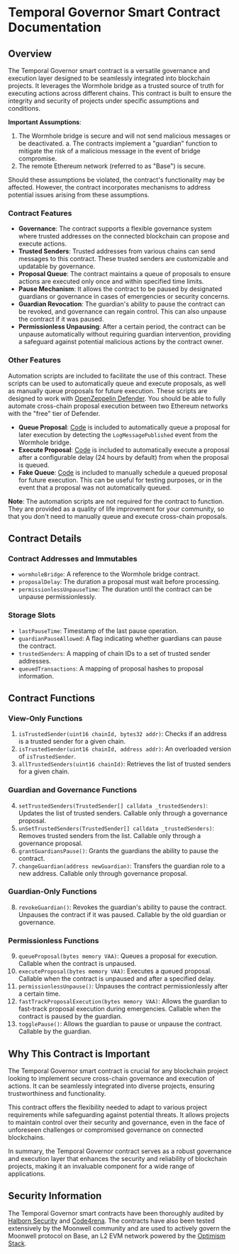 # Temporal Governor Smart Contract Documentation

## Overview

The Temporal Governor smart contract is a versatile governance and execution layer designed to be seamlessly integrated into blockchain projects. It leverages the Wormhole bridge as a trusted source of truth for executing actions across different chains. This contract is built to ensure the integrity and security of projects under specific assumptions and conditions.

**Important Assumptions**:
1. The Wormhole bridge is secure and will not send malicious messages or be deactivated.
  a. The contracts implement a "guardian" function to mitigate the risk of a malicious message in the event of bridge compromise.
2. The remote Ethereum network (referred to as "Base") is secure.

Should these assumptions be violated, the contract's functionality may be affected. However, the contract incorporates mechanisms to address potential issues arising from these assumptions.

### Contract Features

- **Governance**: The contract supports a flexible governance system where trusted addresses on the connected blockchain can propose and execute actions.
- **Trusted Senders**: Trusted addresses from various chains can send messages to this contract. These trusted senders are customizable and updatable by governance.
- **Proposal Queue**: The contract maintains a queue of proposals to ensure actions are executed only once and within specified time limits.
- **Pause Mechanism**: It allows the contract to be paused by designated guardians or governance in cases of emergencies or security concerns.
- **Guardian Revocation**: The guardian's ability to pause the contract can be revoked, and governance can regain control. This can also unpause the contract if it was paused.
- **Permissionless Unpausing**: After a certain period, the contract can be unpause automatically without requiring guardian intervention, providing a safeguard against potential malicious actions by the contract owner.

### Other Features
Automation scripts are included to facilitate the use of this contract. These scripts can be used to automatically queue and execute proposals, as well as manually queue proposals for future execution. These scripts are designed to work with [OpenZeppelin Defender](https://www.openzeppelin.com/defender). You should be able to fully automate cross-chain proposal execution between two Ethereum networks with the "free" tier of Defender.

- **Queue Proposal**: [Code](/queue-vaa/src/queue.js) is included to automatically queue a proposal for later execution by detecting the `LogMessagePublished` event from the Wormhole bridge.
- **Execute Proposal**: [Code](/queue-vaa/src/execute.js) is included to automatically execute a proposal after a configurable delay (24 hours by default) from when the proposal is queued.
- **Fake Queue**: [Code](/queue-vaa/src/fakeQueue.js) is included to manually schedule a queued proposal for future execution. This can be useful for testing purposes, or in the event that a proposal was not automatically queued.

**Note**: The automation scripts are not required for the contract to function. They are provided as a quality of life improvement for your community, so that you don't need to manually queue and execute cross-chain proposals.

## Contract Details

### Contract Addresses and Immutables

- `wormholeBridge`: A reference to the Wormhole bridge contract.
- `proposalDelay`: The duration a proposal must wait before processing.
- `permissionlessUnpauseTime`: The duration until the contract can be unpause permissionlessly.

### Storage Slots

- `lastPauseTime`: Timestamp of the last pause operation.
- `guardianPauseAllowed`: A flag indicating whether guardians can pause the contract.
- `trustedSenders`: A mapping of chain IDs to a set of trusted sender addresses.
- `queuedTransactions`: A mapping of proposal hashes to proposal information.

## Contract Functions

### View-Only Functions

1. `isTrustedSender(uint16 chainId, bytes32 addr)`: Checks if an address is a trusted sender for a given chain.
2. `isTrustedSender(uint16 chainId, address addr)`: An overloaded version of `isTrustedSender`.
3. `allTrustedSenders(uint16 chainId)`: Retrieves the list of trusted senders for a given chain.

### Guardian and Governance Functions

4. `setTrustedSenders(TrustedSender[] calldata _trustedSenders)`: Updates the list of trusted senders. Callable only through a governance proposal.
5. `unSetTrustedSenders(TrustedSender[] calldata _trustedSenders)`: Removes trusted senders from the list. Callable only through a governance proposal.
6. `grantGuardiansPause()`: Grants the guardians the ability to pause the contract.
7. `changeGuardian(address newGuardian)`: Transfers the guardian role to a new address. Callable only through governance proposal.

### Guardian-Only Functions

8. `revokeGuardian()`: Revokes the guardian's ability to pause the contract. Unpauses the contract if it was paused. Callable by the old guardian or governance.

### Permissionless Functions

9. `queueProposal(bytes memory VAA)`: Queues a proposal for execution. Callable when the contract is unpaused.
10. `executeProposal(bytes memory VAA)`: Executes a queued proposal. Callable when the contract is unpaused and after a specified delay.
11. `permissionlessUnpause()`: Unpauses the contract permissionlessly after a certain time.
12. `fastTrackProposalExecution(bytes memory VAA)`: Allows the guardian to fast-track proposal execution during emergencies. Callable when the contract is paused by the guardian.
13. `togglePause()`: Allows the guardian to pause or unpause the contract. Callable by the guardian.

## Why This Contract is Important

The Temporal Governor smart contract is crucial for any blockchain project looking to implement secure cross-chain governance and execution of actions. It can be seamlessly integrated into diverse projects, ensuring trustworthiness and functionality.

This contract offers the flexibility needed to adapt to various project requirements while safeguarding against potential threats. It allows projects to maintain control over their security and governance, even in the face of unforeseen challenges or compromised governance on connected blockchains.

In summary, the Temporal Governor contract serves as a robust governance and execution layer that enhances the security and reliability of blockchain projects, making it an invaluable component for a wide range of applications.

## Security Information

The Temporal Governor smart contracts have been thoroughly audited by [Halborn Security](https://github.com/HalbornSecurity/PublicReports/blob/master/Solidity%20Smart%20Contract%20Audits/Moonwell_Finance_Contracts_V2_Smart_Contract_Security_Assessment_Report_Halborn_Final.pdf) and [Code4rena](https://code4rena.com/reports/2023-07-moonwell). The contracts have also been tested extensively by the Moonwell community and are used to actively govern the Moonwell protocol on Base, an L2 EVM network powered by the [Optimism Stack](https://stack.optimism.io/).
